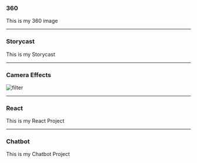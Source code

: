 ### 360

This is my 360 image

<script src="//vizor.io/scripts/embed.js" data-vizorurl="//vizor.io/embed/gitbritt/360-world-copy" ></script>

***

### Storycast

This is my Storycast

<script src="//vizor.io/scripts/embed.js" data-vizorurl="//vizor.io/embed/techstart/vizor_lesson_scale_escape" ></script>

***


### Camera Effects

![filter](Portfolio/techstartfilter.jpg?raw=true "Optional Title")

***

### React

This is my React Project

***

### Chatbot

This is my Chatbot Project
